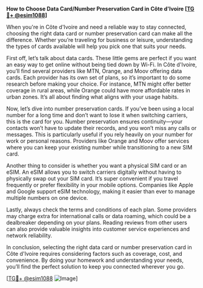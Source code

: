 **How to Choose Data Card/Number Preservation Card in Côte d'Ivoire [[TG💪+ @esim1088](https://t.me/s/esim1088)]**

When you're in Côte d'Ivoire and need a reliable way to stay connected, choosing the right data card or number preservation card can make all the difference. Whether you’re traveling for business or leisure, understanding the types of cards available will help you pick one that suits your needs.

First off, let’s talk about data cards. These little gems are perfect if you want an easy way to get online without being tied down by Wi-Fi. In Côte d'Ivoire, you’ll find several providers like MTN, Orange, and Moov offering data cards. Each provider has its own set of plans, so it’s important to do some research before making your choice. For instance, MTN might offer better coverage in rural areas, while Orange could have more affordable rates in urban zones. It’s all about finding what aligns with your usage habits.

Now, let’s dive into number preservation cards. If you’ve been using a local number for a long time and don’t want to lose it when switching carriers, this is the card for you. Number preservation ensures continuity—your contacts won’t have to update their records, and you won’t miss any calls or messages. This is particularly useful if you rely heavily on your number for work or personal reasons. Providers like Orange and Moov offer services where you can keep your existing number while transitioning to a new SIM card.

Another thing to consider is whether you want a physical SIM card or an eSIM. An eSIM allows you to switch carriers digitally without having to physically swap out your SIM card. It’s super convenient if you travel frequently or prefer flexibility in your mobile options. Companies like Apple and Google support eSIM technology, making it easier than ever to manage multiple numbers on one device.

Lastly, always check the terms and conditions of each plan. Some providers may charge extra for international calls or data roaming, which could be a dealbreaker depending on your plans. Reading reviews from other users can also provide valuable insights into customer service experiences and network reliability.

In conclusion, selecting the right data card or number preservation card in Côte d'Ivoire requires considering factors such as coverage, cost, and convenience. By doing your homework and understanding your needs, you’ll find the perfect solution to keep you connected wherever you go.

[[TG💪+ @esim1088](https://t.me/s/esim1088) ![Image](https://i.postimg.cc/Y0z9fWf4/image.png)]